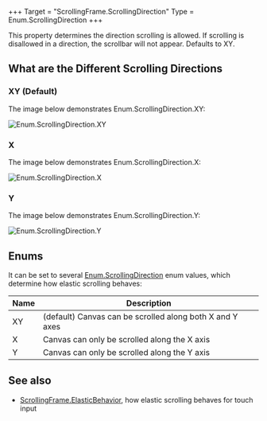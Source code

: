 +++
Target = "ScrollingFrame.ScrollingDirection"
Type = Enum.ScrollingDirection
+++

This property determines the direction scrolling is allowed. If scrolling is disallowed in a direction, the scrollbar will not appear. Defaults to XY.## What are the Different Scrolling Directions### XY (Default)The image below demonstrates Enum.ScrollingDirection.XY:![Enum.ScrollingDirection.XY][1]### XThe image below demonstrates Enum.ScrollingDirection.X:![Enum.ScrollingDirection.X][2]### YThe image below demonstrates Enum.ScrollingDirection.Y:![Enum.ScrollingDirection.Y][3]## EnumsIt can be set to several [Enum.ScrollingDirection](https://developer.roblox.com/search#stq=ScrollingDirection) enum values, which determine how elastic scrolling behaves:| Name | Description || --- | --- || XY | (default) Canvas can be scrolled along both X and Y axes || X | Canvas can only be scrolled along the X axis || Y | Canvas can only be scrolled along the Y axis |## See also  - [ScrollingFrame.ElasticBehavior](https://developer.roblox.com/api-reference/property/ScrollingFrame/ElasticBehavior), how elastic scrolling behaves for touch input[1]: https://developer.roblox.com/assets/5c636ba20a42866d41de58cc/ScrollingDirectionXY.gif[2]: https://developer.roblox.com/assets/5c636bbfe2c86a6c4191bc61/ScrollingDirectionX.gif[3]: https://developer.roblox.com/assets/5c636bcb6d61b3c84129fe45/ScrollingDirectionY.gif